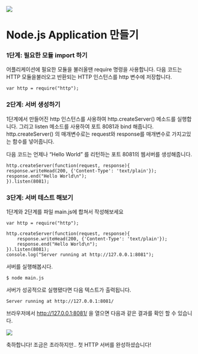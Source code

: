 <img src="https://velopert.com/wp-content/uploads/2016/02/nodejs-2560x1440-1024x576.png"></img>

# Node.js Application 만들기

### 1단계: 필요한 모듈 import 하기
어플리케이션에 필요한 모듈을 불러올땐 require 명령을 사용합니다.
다음 코드는 HTTP 모듈을불러오고 반환되는 HTTP 인스턴스를 http 변수에 저장합니다.

    var http = require("http");

### 2단계: 서버 생성하기
1단계에서 만들어진 http 인스턴스를 사용하여 http.createServer() 메소드를 실행합니다.
그리고 listen 메소드를 사용하여 포트 8081과 bind 해줍니다.
http.createServer() 의 매개변수로는 request와 response를 매개변수로 가지고있는 함수를 넣어줍니다.

다음 코드는 언제나 “Hello World” 를 리턴하는 포트 8081의 웹서버를 생성해줍니다.

    http.createServer(function(request, response){
    response.writeHead(200, {'Content-Type': 'text/plain'});
    response.end("Hello World\n");
    }).listen(8081); 

### 3단계: 서버 테스트 해보기
1단계와 2단계를 파일 main.js에 합쳐서 작성해보세요

    var http = require("http");

    http.createServer(function(request, response){
        response.writeHead(200, {'Content-Type': 'text/plain'});
        response.end("Hello World\n");
    }).listen(8081);
    console.log("Server running at http://127.0.0.1:8081");
    
서버를 실행해봅시다.

    $ node main.js
    
서버가 성공적으로 실행됐다면 다음 텍스트가 출력됩니다.

    Server running at http://127.0.0.1:8081/
    
브라우저에서 http://127.0.0.1:8081/ 을 열으면 다음과 같은 결과를 확인 할 수 있습니다.

<img src="https://velopert.com/wp-content/uploads/2016/02/%EC%9D%B4%EB%AF%B8%EC%A7%80-21.png"></img>

축하합니다! 조금은 초라하지만..  첫 HTTP 서버를 완성하셨습니다!
